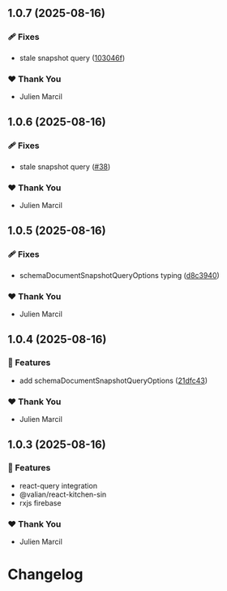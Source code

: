 ## 1.0.7 (2025-08-16)

### 🩹 Fixes

- stale snapshot query ([103046f](https://github.com/valian-ca/react-firebase/commit/103046f))

### ❤️ Thank You

- Julien Marcil

## 1.0.6 (2025-08-16)

### 🩹 Fixes

- stale snapshot query ([#38](https://github.com/valian-ca/react-firebase/pull/38))

### ❤️ Thank You

- Julien Marcil

## 1.0.5 (2025-08-16)

### 🩹 Fixes

- schemaDocumentSnapshotQueryOptions typing ([d8c3940](https://github.com/valian-ca/react-firebase/commit/d8c3940))

### ❤️ Thank You

- Julien Marcil

## 1.0.4 (2025-08-16)

### 🚀 Features

- add schemaDocumentSnapshotQueryOptions ([21dfc43](https://github.com/valian-ca/react-firebase/commit/21dfc43))

### ❤️ Thank You

- Julien Marcil

## 1.0.3 (2025-08-16)

### 🚀 Features

- react-query integration
- @valian/react-kitchen-sin
- rxjs firebase

### ❤️ Thank You

- Julien Marcil

# Changelog


